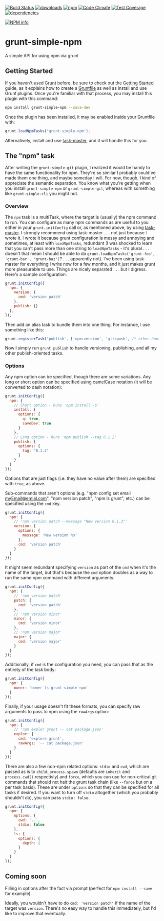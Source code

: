 [![Build Status](https://travis-ci.org/tandrewnichols/grunt-simple-npm.png)](https://travis-ci.org/tandrewnichols/grunt-simple-npm) [![downloads](http://img.shields.io/npm/dm/grunt-simple-npm.svg)](https://npmjs.org/package/grunt-simple-npm) [![npm](http://img.shields.io/npm/v/grunt-simple-npm.svg)](https://npmjs.org/package/grunt-simple-npm) [![Code Climate](https://codeclimate.com/github/tandrewnichols/grunt-simple-npm/badges/gpa.svg)](https://codeclimate.com/github/tandrewnichols/grunt-simple-npm) [![Test Coverage](https://codeclimate.com/github/tandrewnichols/grunt-simple-npm/badges/coverage.svg)](https://codeclimate.com/github/tandrewnichols/grunt-simple-npm) [![dependencies](https://david-dm.org/tandrewnichols/grunt-simple-npm.png)](https://david-dm.org/tandrewnichols/grunt-simple-npm)

[![NPM info](https://nodei.co/npm/grunt-simple-npm.png?downloads=true)](https://nodei.co/npm/grunt-simple-npm.png?downloads=true)

# grunt-simple-npm

A simple API for using npm via grunt

## Getting Started

If you haven't used [Grunt](http://gruntjs.com/) before, be sure to check out the [Getting Started](http://gruntjs.com/getting-started) guide, as it explains how to create a [Gruntfile](http://gruntjs.com/sample-gruntfile) as well as install and use Grunt plugins. Once you're familiar with that process, you may install this plugin with this command:

```bash
npm install grunt-simple-npm --save-dev
```

Once the plugin has been installed, it may be enabled inside your Gruntfile with:

```javascript
grunt.loadNpmTasks('grunt-simple-npm');
```

Alternatively, install and use [task-master](https://github.com/tandrewnichols/task-master), and it will handle this for you.

## The "npm" task

After writing the `grunt-simple-git` plugin, I realized it would be handy to have the same functionality for npm. They're so similar I probably could've made them one thing, and maybe someday I will. For now, though, I kind of appreciate the semantic separation. You know what you're getting when you install `grunt-simple-npm` or `grunt-simple-git`, whereas with something like `grunt-simple-cli` you might not.

### Overview

The `npm` task is a multiTask, where the target is (usually) the npm command to run. You can configure as many npm commands as are useful to you either in your `grunt.initConfig` call or, as mentioned above, by using [task-master](https://github.com/tandrewnichols/task-master). I strongly recommend using task-master . . . not just because I wrote it. I wrote it because grunt configuration is messy and annoying and sometimes, at least with `loadNpmTasks`, redundant (I was shocked to learn that you can't pass more than one string to `loadNpmTasks` - it's plural . . . doesn't that mean I should be able to do `grunt.loadNpmTasks('grunt-foo', 'grunt-bar', 'grunt-baz')`? . . . apparently not). I've been using task-master for everything I write now for a few months, and it just makes grunt more pleasurable to use. Things are nicely separated . . . but I digress. Here's a sample configuration:

```javascript
grunt.initConfig({
  npm: {
    version: {
      cmd: 'version patch'
    },
    publish: {}
  },
});
```

Then add an alias task to bundle them into one thing. For instance, I use something like this:

```javascript
grunt.registerTask('publish', ['npm:version', 'git:push', /* other house keeping tasks . . . */ 'npm:publish']);
```

Now I simply run `grunt publish` to handle versioning, publishing, and all my other publish-oriented tasks.

### Options

Any npm option can be specified, though there are some variations. Any long or short option can be specified using camelCase notation (it will be converted to dash notation):

```javascript
grunt.initConfig({
  npm: {
    // Short option - Runs 'npm install -S'
    install: {
      options: {
        q: true,
        saveDev: true
      }
    },
    // Long option - Runs 'npm publish --tag 0.1.2'
    publish: {
      options: {
        tag: '0.1.2'
      }
    }
  }
});
```

Options that are just flags (i.e. they have no value after them) are specified with `true`, as above.

Sub-commands that aren't options (e.g. "npm config set email myEmail@emial.com", "npm version patch", "npm ls grunt", etc.) can be specified using the `cmd` key.

```javascript
grunt.initConfig({
  npm: {
    // 'npm version patch --message "New version 0.1.2"'
    version: {
      options: {
        message: 'New version %s'
      },
      cmd: 'version patch'
    }
  }
});
```

It might seem redundant specifying `version` as part of the `cmd` when it's the name of the target, but that's because the `cmd` option doubles as a way to run the same npm command with different arguments:

```javascript
grunt.initConfig({
  npm: {
    // 'npm version patch'
    patch: {
      cmd: 'version patch'
    },
    // 'npm version minor'
    minor: {
      cmd: 'version minor'
    },
    // 'npm version major'
    major: {
      cmd: 'version major'
    }
  }
});
```

Additionally, if `cmd` is the configuration you need, you can pass that as the entirety of the task body:

```javascript
grunt.initConfig({
  npm: {
    owner: 'owner ls grunt-simple-npm'
  }
});
```

Finally, if your usage doesn't fit these formats, you can specify raw arguments to pass to npm using the `rawArgs` option:

```javascript
grunt.initConfig({
  npm: {
    // 'npm explor grunt -- cat package.json'
    explor: {
      cmd: 'explore grunt',
      rawArgs: '-- cat package.json'
    }
  }
});
```

There are also a few non-npm related options: `stdio` and `cwd`, which are passed as is to `child_process.spawn` (defaults are `inherit` and `process.cwd()` respectivly) and `force`, which you can use for non-critical git commands that should not halt the grunt task chain (like `--force` but on a per task basis). These are under `options` so that they can be specified for all tasks if desired. If you want to turn off `stdio` altogether (which you probably shouldn't do), you can pass `stdio: false`.

```javascript
grunt.initConfig({
  npm: {
    options: {
      cwd: '..',
      stdio: false
    },
    ls: {
      options: {
        depth: 1
      }
    }
  }
});
```

## Coming soon

Filling in options after the fact via prompt (perfect for `npm install --save` for example).

Ideally, you wouldn't have to do `cmd: 'version patch'` if the name of the target was `version`. There's no easy way to handle this immediately, but I'd like to improve that eventually.
